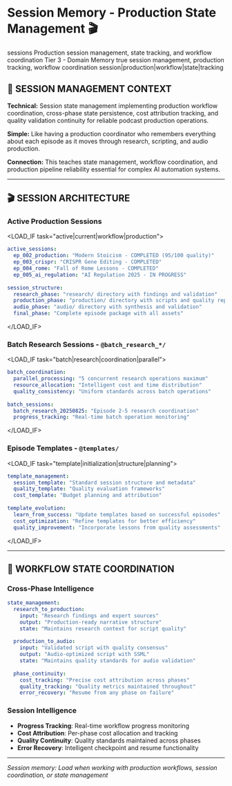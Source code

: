 # Session Memory - Production State Management 🎬

<document type="session-memory" version="1.0.0" inherits="/CLAUDE.md">
  <metadata>
    <domain>sessions</domain>
    <scope>Production session management, state tracking, and workflow coordination</scope>
    <inheritance-level>Tier 3 - Domain Memory</inheritance-level>
    <selective-loading>true</selective-loading>
    <loads-when>session management, production tracking, workflow coordination</loads-when>
    <triggers>session|production|workflow|state|tracking</triggers>
  </metadata>
</document>

## 🎯 SESSION MANAGEMENT CONTEXT

**Technical:** Session state management implementing production workflow coordination, cross-phase state persistence, cost attribution tracking, and quality validation continuity for reliable podcast production operations.

**Simple:** Like having a production coordinator who remembers everything about each episode as it moves through research, scripting, and audio production.

**Connection:** This teaches state management, workflow coordination, and production pipeline reliability essential for complex AI automation systems.

---

## 🎬 SESSION ARCHITECTURE

### **Active Production Sessions**
<LOAD_IF task="active|current|workflow|production">
```yaml
active_sessions:
  ep_002_production: "Modern Stoicism - COMPLETED (95/100 quality)"
  ep_003_crispr: "CRISPR Gene Editing - COMPLETED"  
  ep_004_rome: "Fall of Rome Lessons - COMPLETED"
  ep_005_ai_regulation: "AI Regulation 2025 - IN PROGRESS"
  
session_structure:
  research_phase: "research/ directory with findings and validation"
  production_phase: "production/ directory with scripts and quality reports"
  audio_phase: "audio/ directory with synthesis and validation"
  final_phase: "Complete episode package with all assets"
```
</LOAD_IF>

### **Batch Research Sessions** - `@batch_research_*/`
<LOAD_IF task="batch|research|coordination|parallel">
```yaml
batch_coordination:
  parallel_processing: "5 concurrent research operations maximum"
  resource_allocation: "Intelligent cost and time distribution"
  quality_consistency: "Uniform standards across batch operations"
  
batch_sessions:
  batch_research_20250825: "Episode 2-5 research coordination"
  progress_tracking: "Real-time batch operation monitoring"
```
</LOAD_IF>

### **Episode Templates** - `@templates/`
<LOAD_IF task="template|initialization|structure|planning">
```yaml
template_management:
  session_template: "Standard session structure and metadata"
  quality_template: "Quality evaluation frameworks"
  cost_template: "Budget planning and attribution"
  
template_evolution:
  learn_from_success: "Update templates based on successful episodes"
  cost_optimization: "Refine templates for better efficiency"
  quality_improvement: "Incorporate lessons from quality assessments"
```
</LOAD_IF>

---

## 🔄 WORKFLOW STATE COORDINATION

### **Cross-Phase Intelligence**
```yaml
state_management:
  research_to_production:
    input: "Research findings and expert sources"
    output: "Production-ready narrative structure"
    state: "Maintains research context for script quality"
    
  production_to_audio:
    input: "Validated script with quality consensus"
    output: "Audio-optimized script with SSML"
    state: "Maintains quality standards for audio validation"
    
  phase_continuity:
    cost_tracking: "Precise cost attribution across phases"
    quality_tracking: "Quality metrics maintained throughout"
    error_recovery: "Resume from any phase on failure"
```

### **Session Intelligence**
- **Progress Tracking**: Real-time workflow progress monitoring
- **Cost Attribution**: Per-phase cost allocation and tracking
- **Quality Continuity**: Quality standards maintained across phases
- **Error Recovery**: Intelligent checkpoint and resume functionality

---

*Session memory: Load when working with production workflows, session coordination, or state management*
